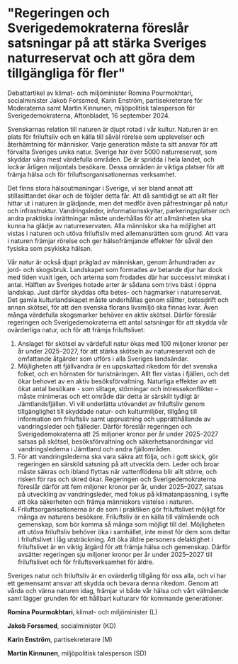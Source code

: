 # "Regeringen och Sverigedemokraterna föreslår satsningar på att stärka Sveriges naturreservat och att göra dem tillgängliga för fler"

Debattartikel av klimat\- och miljöminister Romina Pourmokhtari, socialminister Jakob Forssmed, Karin Enström, partisekreterare för Moderaterna samt Martin Kinnunen, miljöpolitisk talesperson för Sverigedemokraterna, Aftonbladet, 16 september 2024\.


Svenskarnas relation till naturen är djupt rotad i vår kultur. Naturen är en plats för friluftsliv och en källa till såväl rörelse som upplevelser och återhämtning för människor. Varje generation måste ta sitt ansvar för att förvalta Sveriges unika natur. Sverige har över 5000 naturreservat, som skyddar våra mest värdefulla områden. De är spridda i hela landet, och lockar årligen miljontals besökare. Dessa områden är viktiga platser för att främja hälsa och för friluftsorganisationernas verksamhet.

Det finns stora hälsoutmaningar i Sverige, vi ser bland annat att stillasittandet ökar och de följder detta får. Att då samtidigt se att allt fler hittar ut i naturen är glädjande, men det medför även påfrestningar på natur och infrastruktur. Vandringsleder, informationsskyltar, parkeringsplatser och andra praktiska inrättningar måste underhållas för att allmänheten ska kunna ha glädje av naturreservaten. Alla människor ska ha möjlighet att vistas i naturen och utöva friluftsliv med allemansrätten som grund. Att vara i naturen främjar rörelse och ger hälsofrämjande effekter för såväl den fysiska som psykiska hälsan.

Vår natur är också djupt präglad av människan, genom århundraden av jord\- och skogsbruk. Landskapet som formades av betande djur har dock med tiden vuxit igen, och arterna som frodades där har successivt minskat i antal. Hälften av Sveriges hotade arter är sådana som trivs bäst i öppna landskap. Just därför skyddas ofta betes\- och hagmarker i naturreservat. Det gamla kulturlandskapet måste underhållas genom slåtter, betesdrift och annan skötsel, för att den svenska florans livsmiljö ska finnas kvar. Även många värdefulla skogsmarker behöver en aktiv skötsel. Därför föreslår regeringen och Sverigedemokraterna ett antal satsningar för att skydda vår ovärderliga natur, och för att främja friluftslivet:

1. Anslaget för skötsel av värdefull natur ökas med 100 miljoner kronor per år under 2025–2027, för att stärka skötseln av naturreservat och de omfattande åtgärder som utförs i alla Sveriges landsändar.
2. Möjligheten att fjällvandra är en uppskattad rikedom för det svenska folket, och en hörnsten för turistnäringen. Allt fler vistas i fjällen, och det ökar behovet av en aktiv besöksförvaltning. Naturliga effekter av ett ökat antal besökare \- som slitage, störningar och intressekonflikter – måste minimeras och ett område där detta är särskilt tydligt är Jämtlandsfjällen. Vi vill underlätta utövandet av friluftsliv genom tillgänglighet till skyddade natur\- och kulturmiljöer, tillgång till information om friluftsliv samt upprustning och upprätthållande av vandringsleder och fjälleder. Därför föreslår regeringen och Sverigedemokraterna att 25 miljoner kronor per år under 2025–2027 satsas på skötsel, besöksförvaltning och säkerhetsanordningar vid vandringslederna i Jämtland och andra fjällområden.
3. För att vandringslederna ska vara säkra att följa, och i gott skick, gör regeringen en särskild satsning på att utveckla dem. Leder och broar måste säkras och ibland flyttas när vattenflödena blir allt större, och risken för ras och skred ökar. Regeringen och Sverigedemokraterna föreslår därför att fem miljoner kronor per år, under 2025–2027, satsas på utveckling av vandringsleder, med fokus på klimatanpassning, i syfte att öka säkerheten och främja människors vistelse i naturen.
4. Friluftsorganisationerna är de som i praktiken gör friluftslivet möjligt för många av naturens besökare. Friluftsliv är en källa till välmående och gemenskap, som bör komma så många som möjligt till del. Möjligheten att utöva friluftsliv behöver öka i samhället, inte minst för dem som deltar i friluftslivet i låg utsträckning. Att öka äldre personers delaktighet i friluftslivet är en viktig åtgärd för att främja hälsa och gemenskap. Därför avsätter regeringen sju miljoner kronor per år under 2025–2027 till friluftslivet och för friluftsverksamhet för äldre.

Sveriges natur och friluftsliv är en ovärderlig tillgång för oss alla, och vi har ett gemensamt ansvar att skydda och bevara denna rikedom. Genom att vårda och värna naturen idag, främjar vi både vår hälsa och vårt välmående samt lägger grunden för ett hållbart kulturarv för kommande generationer.

**Romina Pourmokhtari**, klimat\- och miljöminister (L)

**Jakob Forssmed**, socialminister (KD)

**Karin Enström**, partisekreterare (M)

**Martin Kinnunen**, miljöpolitisk talesperson (SD)
